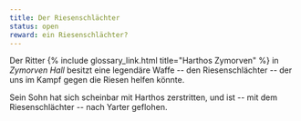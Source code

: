 ```yaml
---
title: Der Riesenschlächter
status: open
reward: ein Riesenschlächter?
---
```


Der Ritter {% include glossary_link.html title="Harthos Zymorven" %} in *Zymorven Hall* besitzt
eine legendäre Waffe -- den Riesenschlächter -- der uns im Kampf gegen die Riesen helfen könnte.

Sein Sohn hat sich scheinbar mit Harthos zerstritten, und ist -- mit dem Riesenschlächter -- nach
Yarter geflohen.
